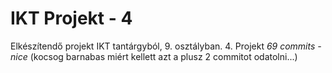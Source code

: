 # IKT Projekt - 4
Elkészítendő projekt IKT tantárgyból, 9. osztályban.
4. Projekt
  *69 commits - nice* (kocsog barnabas miért kellett azt a plusz 2 commitot odatolni...)
